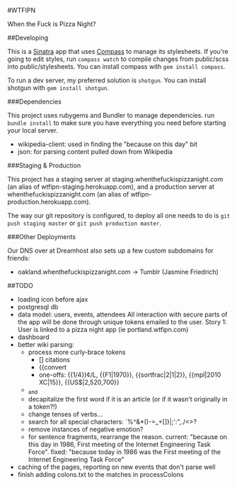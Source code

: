 #WTFIPN

When the Fuck is Pizza Night?

##Developing

This is a [Sinatra](http://www.sinatrarb.com/) app that uses [Compass](http://compass-style.org/) to manage its stylesheets. If you're going to edit styles, run `compass watch` to compile changes from public/scss into public/stylesheets. You can install compass with `gem install compass`.

To run a dev server, my preferred solution is `shotgun`. You can install shotgun with `gem install shotgun`.

###Dependencies

This project uses rubygems and Bundler to manage dependencies. run `bundle install` to make sure you have everything you need before starting your local server.

- wikipedia-client: used in finding the "because on this day" bit
- json: for parsing content pulled down from Wikipedia

###Staging & Production

This project has a staging server at staging.whenthefuckispizzanight.com (an alias of wtfipn-staging.herokuapp.com), and a production server at whenthefuckispizzanight.com (an alias of wtfipn-production.herokuapp.com).

The way our git repository is configured, to deploy all one needs to do is `git push staging master` or `git push production master`.

###Other Deployments

Our DNS over at Dreamhost also sets up a few custom subdomains for friends:

- oakland.whenthefuckispizzanight.com -> Tumblr (Jasmine Friedrich)

##TODO

- loading icon before ajax
- postgresql db
- data model: users, events, attendees
    All interaction with secure parts of the app will be done through unique tokens emailed to the user.
    Story 1: User is linked to a pizza night app (ie portland.wtfipn.com)
- dashboard
- better wiki parsing:
    - process more curly-brace tokens
        - [] citations
        - {{convert
        - one-offs: {{1/4}}¢/L, {{F1|1970}}, {{sortfrac|2|1|2}}, {{mpl|2010 XC|15}}, {{US$|2,520,700}}
    - <sub> and <sup>
    - decapitalize the first word if it is an article (or if it wasn't originally in a token?!)
    - change tenses of verbs...
    - search for all special characters: `%^&*()-=_+[]\}|;':",./<>?
    - remove instances of negative emotion?
    - for sentence fragments, rearrange the reason. current: "because on this day in 1986, First meeting of the Internet Engineering Task Force". fixed: "because today in 1986 was the First meeting of the Internet Engineering Task Force"
- caching of the pages, reporting on new events that don't parse well
- finish adding colons.txt to the matches in processColons
